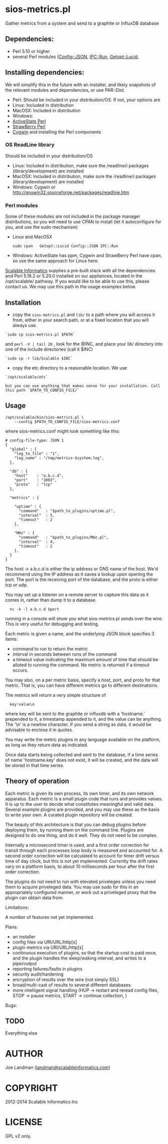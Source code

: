 sios-metrics.pl
===========

Gather metrics from a system and send to a graphite or InfluxDB database 


Dependencies:
-------------

*  Perl 5.10 or higher
*  several Perl modules ([Config::JSON](http://search.cpan.org/~rizen/Config-JSON-1.5100/lib/Config/JSON.pm), [IPC::Run](http://search.cpan.org/~toddr/IPC-Run-0.92/lib/IPC/Run.pm), [Getopt::Lucid](http://search.cpan.org/~dagolden/Getopt-Lucid-1.05/lib/Getopt/Lucid.pm),

    
Installing dependencies:
------------------------

We will simplify this in the future with an installer, and likely snapshots of the relevant modules and dependencies, or use PAR::Dist.

*  Perl:  Should be included in your distribution/OS.  If not, your options are 
*  Linux:    Included in distribution
*  MacOSX:   Included in distribution
*  Windows:  
  *  [ActiveState Perl](http://www.activestate.com/activeperl/downloads)
  *  [StrawBerry Perl](http://strawberryperl.com/)
  *  [Cygwin](https://www.cygwin.com/) and installing the Perl components


### OS ReadLine library ###

Should be included in your distribution/OS
*    Linux:    Included in distribution, make sure the /readline/i packages (library/development) are installed
*    MacOSX:   Included in distribution, make sure the /readline/i packages (library/development) are installed
*    Windows:  Cygwin or http://gnuwin32.sourceforge.net/packages/readline.htm 

### Perl modules ###
Some of these modules are not included in the package manager distributions, so you will need to use CPAN to install (let it autoconfigure for you, and use the sudo mechanism)
   
* Linux and MacOSX

  `sudo cpan   Getopt::Lucid Config::JSON IPC::Run `

  
* Windows:  ActiveState has ppm, Cygwin and StrawBerry Perl have cpan, so use the same approach for Linux here.


[Scalable Informatics](https://scalableinformatics.com) supplies a pre-built stack with all the dependencies and Perl 5.18.2 or 5.20.0 installed on our appliances, located in the /opt/scalable/ pathway.  If you would like to be able to use this, please contact us.  We may use this path in the usage examples below.

Installation
------------
   * copy the `sios-metrics.pl` and `lib/` to a path where you will access it from, either in your search path, or at a fixed location that you will always use.

    `sudo cp sios-metrics.pl $PATH`

   and `perl -V | tail 20` , look for the @INC, and place your lib/ directory into one of the include directories (call it $INC)

    `sudo cp -r lib/Scalable $INC`

   * copy the etc directory to a reasonable location.  We use 

    `/opt/scalable/etc`

    but you can use anything that makes sense for your installation. Call this path `$PATH_TO_CONFIG_FILE/`


Usage
-----

    /opt/scalable/bin/sios-metrics.pl \
        --config $PATH_TO_CONFIG_FILE/sios-metrics.conf
  
  
    
where sios-metrics.conf might look something like this:

    # config-file-type: JSON 1
    {
      "global" : {
        "log_to_file" : "1",
        "log_name" : "/tmp/metrics-$system.log",
      },
      
      "db" : {
        "host"    : "a.b.c.d",
        "port"    : "2003",
        "proto"   : "tcp"
      },
      
      "metrics" : {      
        
        "uptime" : {
          "command"   : "$path_to_plugins/uptime.pl",
          "interval"  : 5,
          "timeout"   : 2                
        },
        
        "MHz" : {
          "command"   : "$path_to_plugins/MHz.pl",
          "interval"  : 4,
          "timeout"   : 2                
        },
      } 
    }

The host -> a.b.c.d is either the ip address or DNS name of the host.  We'd recommend using the IP address as it saves a lookup upon opening the port.  The port is the receiving port of the database, and the proto is either tcp or udp.

You may set up a listener on a remote server to capture this data as it comes in, rather than dump it to a database.  

      nc -k -l a.b.c.d $port

running in a console will show you what sios-metrics.pl sends over the wire.  This is very useful for debugging and testing.

Each metric is given a name, and the underlying JSON block specifies 3 items:
  * command to run to return the metric
  * interval in seconds between runs of the command
  * a timeout value indicating the maximum amount of time that should be alloted to running the command.  No metric is returned if a timeout occurs.

You may also, on a per metric basis, specify a host, port, and proto for that metric.  That is, you can have different metrics go to different destinations.

The metrics will return a very simple structure of 

      key:value\n

where key will be sent to the graphite or influxdb with a 'hostname.' prepended to it, a timestamp appended to it, and the value can be anything.  The '\n' is a newline character.  If you send a string as data, it would be advisable to enclose it in quotes.

You may write the metric plugins in any language available on the platform, as long as they return data as indicated.

Once data starts being collected and sent to the database, if a time series of name 'hostname.key' does not exist, it will be created, and the data will be stored in that time series.


Theory of operation
-------------------

Each metric is given its own process, its own timer, and its own network apparatus.  Each metric is a small plugin code that runs and provides values.  It is up to the user to decide what constitutes meaningful and valid data.  Several example plugins are provided, and you may use these as the basis to write your own.  A curated plugin repository will be created.

The beauty of this architecture is that you can debug plugins before deploying them, by running them on the command line.  Plugins are designed to do one thing, and do it well.  They do not need to be complex.

Internally a microsecond timer is used, and a first order correction for transit through each processes loop body is measured and accounted for.  A second order correction will be calculated to account for timer drift versus time of day clock, but this is not yet implemented.  Currently the drift rates vary on a platform basis, to about 10 milliseconds per hour after the first order correction.

The plugins do not need to run with elevated priveleges unless you need them to acquire priveleged data.  You may use sudo for this in an appropriately configured manner, or work out a priveleged proxy that the plugin can obtain data from.  



Limitations:

  A number of features not yet implemented.   


Plans:
  * an installer
  * config files via URI/URL/http[s] 
  * plugin metrics via URI/URL/http[s]
  * continuous execution of plugins, so that the startup cost is paid once, and the plugin handles the sleep/waking interval, and writes to a pipe/output
  * reporting failures/faults in plugins
  * security audit/hardening
  * encryption of results over the wire (not simply SSL)
  * broad/multi-cast of results to several different databases
  * more intelligent signal handling (HUP ->  restart and reread config files, STOP -> pause metrics, START -> continue collection, )


Bugs:

  

TODO
--------

Everything else


AUTHOR
=======

Joe Landman (landman@scalableinformatics.com)


COPYRIGHT
=========
2012-2014 Scalable Informatics Inc


LICENSE
=======
GPL v2 only.